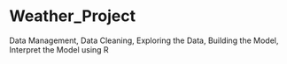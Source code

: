 # Weather_Project
Data Management, Data Cleaning, Exploring the Data, Building the Model, Interpret the Model using R 
